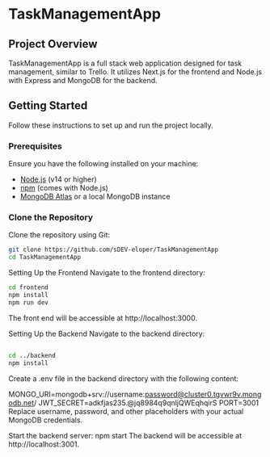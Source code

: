 # TaskManagementApp

## Project Overview

TaskManagementApp is a full stack web application designed for task management, similar to Trello. It utilizes Next.js for the frontend and Node.js with Express and MongoDB for the backend.

## Getting Started

Follow these instructions to set up and run the project locally.

### Prerequisites

Ensure you have the following installed on your machine:

- [Node.js](https://nodejs.org/) (v14 or higher)
- [npm](https://www.npmjs.com/) (comes with Node.js)
- [MongoDB Atlas](https://www.mongodb.com/cloud/atlas) or a local MongoDB instance

### Clone the Repository

Clone the repository using Git:

```bash
git clone https://github.com/sDEV-eloper/TaskManagementApp
cd TaskManagementApp
```

Setting Up the Frontend
Navigate to the frontend directory:

```bash
cd frontend
npm install
npm run dev
```
The front end will be accessible at http://localhost:3000.

Setting Up the Backend
Navigate to the backend directory:

```bash

cd ../backend
npm install
```
Create a .env file in the backend directory with the following content:

MONGO_URI=mongodb+srv://username:password@cluster0.tgvwr9v.mongodb.net/
JWT_SECRET=adkfjas235.@jq8984q9qnljQWEqhqirS
PORT=3001
Replace username, password, and other placeholders with your actual MongoDB credentials.

Start the backend server:
npm start
The backend will be accessible at http://localhost:3001.
